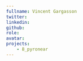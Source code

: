 ```yaml
---
fullname: Vincent Gargasson
twitter: 
linkedin: 
github: 
role: 
avatar: 
projects:
    - 8_pyronear
---
```

